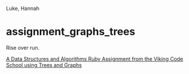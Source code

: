 Luke, Hannah

# assignment_graphs_trees
Rise over run.

[A Data Structures and Algorithms Ruby Assignment from the Viking Code School using Trees and Graphs](http://www.vikingcodeschool.com)
